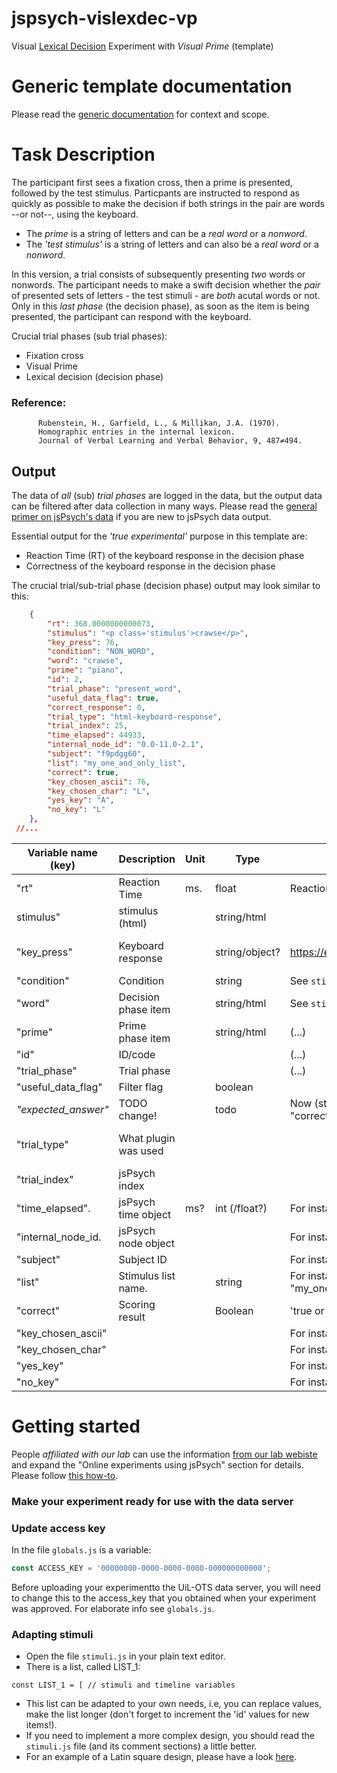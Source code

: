 # jspsych-vislexdec-vp
Visual [Lexical Decision](https://en.wikipedia.org/wiki/Lexical_decision_task) Experiment with _Visual Prime_ (template)

# Generic template documentation
Please read the [generic documentation](https://github.com/UiL-OTS-labs/jspsych-uil-template-docs) for context and scope.

# Task Description
The participant first sees a fixation cross, then a prime is presented, followed by the test stimulus. Particpants are instructed to respond as quickly as possible to make the decision if both strings in the pair are words --or not--, using the keyboard.

- The _prime_ is a string of letters and can be a _real word_ or a _nonword_.
- The _'test stimulus'_ is a string of letters and can also be a _real word_ or a _nonword_.

In this version, a trial consists of subsequently presenting _two_ words or nonwords. The participant needs to make a swift decision whether the _pair_ of presented sets of letters - the test stimuli - are _both_ acutal words or not. Only in this _last phase_ (the decision phase), as soon as the item is being presented, the participant can respond with the keyboard.

Crucial trial phases (sub trial phases):
- Fixation cross
- Visual Prime
- Lexical decision (decision phase)

### Reference:
          Rubenstein, H., Garfield, L., & Millikan, J.A. (1970). 
          Homographic entries in the internal lexicon. 
          Journal of Verbal Learning and Verbal Behavior, 9, 487≠494.

## Output
The data of _all_ (sub) _trial phases_ are logged in the data, but the output data can be filtered after data collection in many ways.
Please read the [general primer on jsPsych's data](https://github.com/UiL-OTS-labs/jspsych-output) if you are new to jsPsych data output.

Essential output for the _'true experimental'_ purpose in this template are:

- Reaction Time (RT) of the keyboard response in the decision phase
- Correctness of the keyboard response in the decision phase

The crucial trial/sub-trial phase (decision phase) output may look similar to this:

```JSON
    {
        "rt": 368.0000000000073,
        "stimulus": "<p class='stimulus'>crawse</p>",
        "key_press": 76,
        "condition": "NON_WORD",
        "word": "crawse",
        "prime": "piano",
        "id": 2,
        "trial_phase": "present_word",
        "useful_data_flag": true,
        "correct_response": 0,
        "trial_type": "html-keyboard-response",
        "trial_index": 25,
        "time_elapsed": 44933,
        "internal_node_id": "0.0-11.0-2.1",
        "subject": "f9pdgg60",
        "list": "my_one_and_only_list",
        "correct": true,
        "key_chosen_ascii": 76,
        "key_chosen_char": "L",
        "yes_key": "A",
        "no_key": "L"
    },
 //...
```

Variable name (key) | Description          | Unit  | Type           | Comments                             | jsPsych default | Template default | Plugin name
--------------------|----------------------|-------|----------------|--------------------------------------|-----------------|------------------|------------
"rt"                | Reaction Time        | ms.   | float          | Reaction time in milliseconds        | yes             |                  |            
stimulus"           | stimulus (html)      |       | string/html    |                                      | yes             |                  |
"key_press"         | Keyboard response    |       | string/object? | https://en.wikipedia.org/wiki/ASCII  | yes             |                  | html-keyboard-response
"condition"         | Condition            |       | string         | See ```stimuli.js```                 | no              | yes              |
"word"              | Decision phase item  |       | string/html    | See ```stimuli.js, index.html```     | no              | yes              | 
"prime"             | Prime phase item     |       | string/html    | (...)                                | no              | yes              |
"id"                | ID/code              |       |                | (...)                                | yes             |                  |
"trial_phase"       | Trial phase          |       |                | (...)                                | no              | yes              | 
"useful_data_flag"  | Filter flag          |       | boolean        |                                      | no              | yes              | 
_"expected_answer"_ | TODO change!         |       | todo           | Now (still) named "correct_response" | no              | no/yes/willbe.   | 
"trial_type"        | What plugin was used |       |                |                                      | yes             |                  | "html-keyboard-response"
"trial_index"       | jsPsych index        |       |                |                        	       | yes             |                  |	
"time_elapsed".     | jsPsych time object  | ms?   | int (/float?)  | For instance: 45062                  | yes             |                  |
"internal_node_id.  | jsPsych node object  |       |                | For instance:"0.0-11.0-1.4"          | yes             |                  |
"subject"           | Subject ID           |       |                | For instance: "8oo722dq"             |                 | yes              |
"list"              | Stimulus list name.  |       | string         | For instance: "my_one_and_only_list" | no              | yes              | 
"correct"           | Scoring result       |       | Boolean        | 'true or false' score of response    |                 | yes              |   
"key_chosen_ascii"  |                      |       |                | For instance: 65                     | no              | yes              |
"key_chosen_char"   |                      |       |                | For instance: "A"                    | no              | yes              |
"yes_key"           |                      |       |                | For instance:  "A"                   | no              | yes              |
"no_key"            |                      |       |                | For instance: "L"                    | no              | yes              |


# Getting started 
People _affiliated with our lab_ can use the information [from our lab webiste](https://uilots-labs.wp.hum.uu.nl/experiments/overview/) and expand the "Online experiments using jsPsych" section for details. Please follow [this how-to](https://uilots-labs.wp.hum.uu.nl/how-to/online-experimenting/).

### Make your experiment ready for use with the data server

### Update access key
In the file `globals.js` is a variable:
```javascript
const ACCESS_KEY = '00000000-0000-0000-0000-000000000000';
```
Before uploading your experimentto the UiL-OTS data server, you will need to change this to the access_key that you obtained when your experiment was approved. For elaborate info see `globals.js`.


### Adapting stimuli
- Open the file `stimuli.js` in your plain text editor.
- There is a list, called LIST_1:

```javacript
const LIST_1 = [ // stimuli and timeline variables

```
-  This list can be adapted to your own needs, i.e, you can replace values, make the list longer (don't forget to increment the 'id' values for new items!).
- If you need to implement a more complex design, you should read the `stimuli.js` file (and its comment sections) a little better. 
- For an example of a Latin square design, please have a look [here](https://github.com/UiL-OTS-labs/jspsych-spr-mw).

